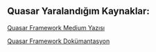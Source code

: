 ## Quasar Yaralandığım Kaynaklar:

[Quasar Framework Medium Yazısı](https://yagmurmutluer.medium.com/quasar-nedir-quasar-framework-ve-vue-js-4f89b1503fde)

[Quasar Framework Dokümantasyon](https://quasar.dev/docs)

